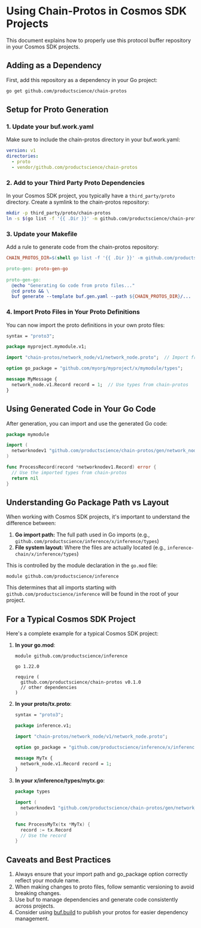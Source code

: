 # Using Chain-Protos in Cosmos SDK Projects

This document explains how to properly use this protocol buffer repository in your Cosmos SDK projects.

## Adding as a Dependency

First, add this repository as a dependency in your Go project:

```bash
go get github.com/productscience/chain-protos
```

## Setup for Proto Generation

### 1. Update your buf.work.yaml

Make sure to include the chain-protos directory in your buf.work.yaml:

```yaml
version: v1
directories:
  - proto
  - vendor/github.com/productscience/chain-protos
```

### 2. Add to your Third Party Proto Dependencies

In your Cosmos SDK project, you typically have a `third_party/proto` directory. Create a symlink to the chain-protos repository:

```bash
mkdir -p third_party/proto/chain-protos
ln -s $(go list -f '{{ .Dir }}' -m github.com/productscience/chain-protos)/network_node third_party/proto/chain-protos/network_node
```

### 3. Update your Makefile

Add a rule to generate code from the chain-protos repository:

```makefile
CHAIN_PROTOS_DIR=$(shell go list -f '{{ .Dir }}' -m github.com/productscience/chain-protos)

proto-gen: proto-gen-go
  
proto-gen-go:
  @echo "Generating Go code from proto files..."
  @cd proto && \
  buf generate --template buf.gen.yaml --path ${CHAIN_PROTOS_DIR}/...
```

### 4. Import Proto Files in Your Proto Definitions

You can now import the proto definitions in your own proto files:

```protobuf
syntax = "proto3";

package myproject.mymodule.v1;

import "chain-protos/network_node/v1/network_node.proto";  // Import from chain-protos

option go_package = "github.com/myorg/myproject/x/mymodule/types";

message MyMessage {
  network_node.v1.Record record = 1;  // Use types from chain-protos
}
```

## Using Generated Code in Your Go Code

After generation, you can import and use the generated Go code:

```go
package mymodule

import (
  networknodev1 "github.com/productscience/chain-protos/gen/network_node/v1"
)

func ProcessRecord(record *networknodev1.Record) error {
  // Use the imported types from chain-protos
  return nil
}
```

## Understanding Go Package Path vs Layout

When working with Cosmos SDK projects, it's important to understand the difference between:

1. **Go import path:** The full path used in Go imports (e.g., `github.com/productscience/inference/x/inference/types`)
2. **File system layout:** Where the files are actually located (e.g., `inference-chain/x/inference/types`)

This is controlled by the module declaration in the `go.mod` file:

```
module github.com/productscience/inference
```

This determines that all imports starting with `github.com/productscience/inference` will be found in the root of your project.

## For a Typical Cosmos SDK Project

Here's a complete example for a typical Cosmos SDK project:

1. **In your go.mod**:
   ```
   module github.com/productscience/inference
   
   go 1.22.0
   
   require (
     github.com/productscience/chain-protos v0.1.0
     // other dependencies
   )
   ```

2. **In your proto/tx.proto**:
   ```protobuf
   syntax = "proto3";
   
   package inference.v1;
   
   import "chain-protos/network_node/v1/network_node.proto";
   
   option go_package = "github.com/productscience/inference/x/inference/types";
   
   message MyTx {
     network_node.v1.Record record = 1;
   }
   ```

3. **In your x/inference/types/mytx.go**:
   ```go
   package types
   
   import (
     networknodev1 "github.com/productscience/chain-protos/gen/network_node/v1"
   )
   
   func ProcessMyTx(tx *MyTx) {
     record := tx.Record
     // Use the record
   }
   ```

## Caveats and Best Practices

1. Always ensure that your import path and go_package option correctly reflect your module name.
2. When making changes to proto files, follow semantic versioning to avoid breaking changes.
3. Use buf to manage dependencies and generate code consistently across projects.
4. Consider using [buf.build](https://buf.build/) to publish your protos for easier dependency management. 